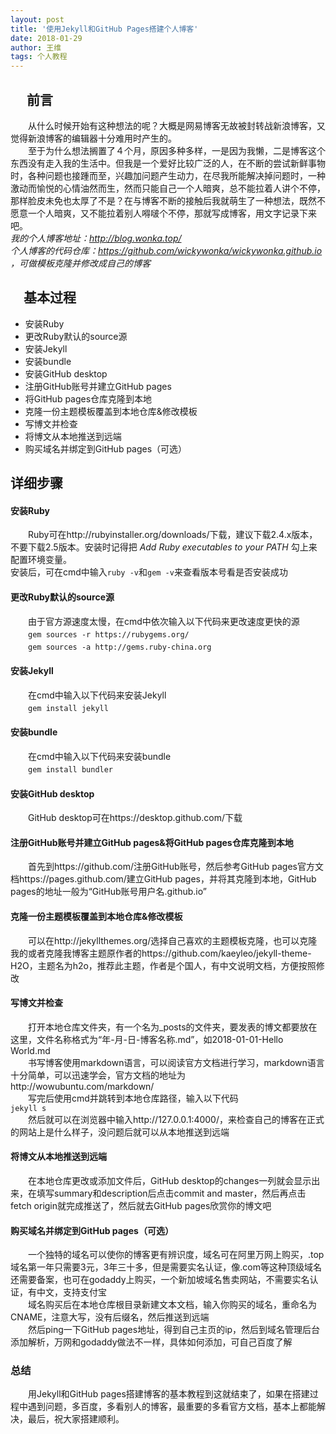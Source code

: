 ```yaml
---
layout: post
title: '使用Jekyll和GitHub Pages搭建个人博客'
date: 2018-01-29
author: 王维
tags: 个人教程
---
```

## 　 前言
　　从什么时候开始有这种想法的呢？大概是网易博客无故被封转战新浪博客，又觉得新浪博客的编辑器十分难用时产生的。<br>
　　至于为什么想法搁置了４个月，原因多种多样，一是因为我懒，二是博客这个东西没有走入我的生活中。但我是一个爱好比较广泛的人，在不断的尝试新鲜事物时，各种问题也接踵而至，兴趣加问题产生动力，在尽我所能解决掉问题时，一种激动而愉悦的心情油然而生，然而只能自己一个人暗爽，总不能拉着人讲个不停，那样脸皮未免也太厚了不是？在与博客不断的接触后我就萌生了一种想法，既然不愿意一个人暗爽，又不能拉着别人嘚啵个不停，那就写成博客，用文字记录下来吧。<br>
*我的个人博客地址：http://blog.wonka.top/* <br>
*个人博客的代码仓库：https://github.com/wickywonka/wickywonka.github.io ，可做模板克隆并修改成自己的博客* <br>
## 　基本过程
* 安装Ruby
* 更改Ruby默认的source源
* 安装Jekyll
* 安装bundle
* 安装GitHub desktop
* 注册GitHub账号并建立GitHub pages
* 将GitHub pages仓库克隆到本地
* 克隆一份主题模板覆盖到本地仓库&修改模板
* 写博文并检查
* 将博文从本地推送到远端
* 购买域名并绑定到GitHub pages（可选）
## 详细步骤 
#### 安装Ruby 
　　Ruby可在http://rubyinstaller.org/downloads/下载，建议下载2.4.x版本，不要下载2.5版本。安装时记得把 *Add Ruby executables to your PATH* 勾上来配置环境变量。<br>
安装后，可在cmd中输入`ruby -v`和`gem -v`来查看版本号看是否安装成功<br>
#### 更改Ruby默认的source源
　　由于官方源速度太慢，在cmd中依次输入以下代码来更改速度更快的源<br>
　　`gem sources -r https://rubygems.org/ ` <br>
　　`gem sources -a http://gems.ruby-china.org` <br>
#### 安装Jekyll
　　在cmd中输入以下代码来安装Jekyll <br>
　　`gem install jekyll` 
#### 安装bundle
　　在cmd中输入以下代码来安装bundle <br>
　　`gem install bundler`
#### 安装GitHub desktop
　　GitHub desktop可在https://desktop.github.com/下载 
#### 注册GitHub账号并建立GitHub pages&将GitHub pages仓库克隆到本地
　　首先到https://github.com/注册GitHub账号，然后参考GitHub pages官方文档https://pages.github.com/建立GitHub pages，并将其克隆到本地，GitHub pages的地址一般为“GitHub账号用户名.github.io”
#### 克隆一份主题模板覆盖到本地仓库&修改模板
　　可以在http://jekyllthemes.org/选择自己喜欢的主题模板克隆，也可以克隆我的或者克隆我博客主题原作者的https://github.com/kaeyleo/jekyll-theme-H2O，主题名为h2o，推荐此主题，作者是个国人，有中文说明文档，方便按照修改
#### 写博文并检查
　　打开本地仓库文件夹，有一个名为_posts的文件夹，要发表的博文都要放在这里，文件名称格式为“年-月-日-博客名称.md”，如2018-01-01-Hello World.md <br>
　　书写博客使用markdown语言，可以阅读官方文档进行学习，markdown语言十分简单，可以迅速学会，官方文档的地址为http://wowubuntu.com/markdown/<br>
　　写完后使用cmd并跳转到本地仓库路径，输入以下代码<br>
`jekyll s` <br>
　　然后就可以在浏览器中输入http://127.0.0.1:4000/，来检查自己的博客在正式的网站上是什么样子，没问题后就可以从本地推送到远端
#### 将博文从本地推送到远端
　　在本地仓库更改或添加文件后，GitHub desktop的changes一列就会显示出来，在填写summary和description后点击commit and master，然后再点击fetch origin就完成推送了，然后就去GitHub pages欣赏你的博文吧
#### 购买域名并绑定到GitHub pages（可选）
　　一个独特的域名可以使你的博客更有辨识度，域名可在阿里万网上购买，.top域名第一年只需要3元，3年三十多，但是需要实名认证，像.com等这种顶级域名还需要备案，也可在godaddy上购买，一个新加坡域名售卖网站，不需要实名认证，有中文，支持支付宝<br>
　　域名购买后在本地仓库根目录新建文本文档，输入你购买的域名，重命名为CNAME，注意大写，没有后缀名，然后推送到远端<br>
　　然后ping一下GitHub pages地址，得到自己主页的ip，然后到域名管理后台添加解析，万网和godaddy做法不一样，具体如何添加，可自己百度了解
### 总结
　　用Jekyll和GitHub pages搭建博客的基本教程到这就结束了，如果在搭建过程中遇到问题，多百度，多看别人的博客，最重要的多看官方文档，基本上都能解决，最后，祝大家搭建顺利。